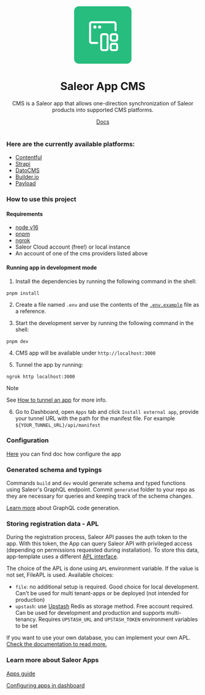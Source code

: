<div style="text-align: center">
  <img width="150" alt="" src="./public/logo.png">
</div>

<div style="text-align: center">
  <h1>Saleor App CMS</h1>

  <p>CMS is a Saleor app that allows one-direction synchronization of Saleor products into supported CMS platforms.</p>
</div>

<div style="text-align: center">
  <a target="_blank" rel="noopener noreferrer" href="https://docs.saleor.io/developer/app-store/apps/cms">Docs</a>
<br><br>
</div>

### Here are the currently available platforms:

- [Contentful](https://www.contentful.com/)
- [Strapi](https://strapi.io/)
- [DatoCMS](https://www.datocms.com/)
- [Builder.io](https://www.builder.io/)
- [Payload](https://payloadcms.com/)

### How to use this project

#### Requirements

- [node v16](http://nodejs.com)
- [pnpm](https://pnpm.io/)
- [ngrok](https://ngrok.com/)
- Saleor Cloud account (free!) or local instance
- An account of one of the cms providers listed above

#### Running app in development mode

1. Install the dependencies by running the following command in the shell:

```shell
pnpm install
```

2. Create a file named `.env` and use the contents of the [`.env.example`](./.env.example) file as a reference.

3. Start the development server by running the following command in the shell:

```shell
pnpm dev
```

4. CMS app will be available under `http://localhost:3000`

5. Tunnel the app by running:

```shell
ngrok http localhost:3000
```

> [!NOTE]
> See [How to tunnel an app](https://docs.saleor.io/developer/extending/apps/developing-with-tunnels) for more info.

6. Go to Dashboard, open `Apps` tab and click `Install external app`, provide your tunnel URL with the path for the manifest file. For example `${YOUR_TUNNEL_URL}/api/manifest`

### Configuration

[Here](./docs/configuration.md) you can find doc how configure the app

### Generated schema and typings

Commands `build` and `dev` would generate schema and typed functions using Saleor's GraphQL endpoint. Commit `generated` folder to your repo as they are necessary for queries and keeping track of the schema changes.

[Learn more](https://www.graphql-code-generator.com/) about GraphQL code generation.

### Storing registration data - APL

During the registration process, Saleor API passes the auth token to the app. With this token, the App can query Saleor API with privileged access (depending on permissions requested during installation).
To store this data, app-template uses a different [APL interface](https://github.com/saleor/saleor-app-sdk/blob/main/docs/apl.md).

The choice of the APL is done using `APL` environment variable. If the value is not set, FileAPL is used. Available choices:

- `file`: no additional setup is required. Good choice for local development. Can't be used for multi tenant-apps or be deployed (not intended for production)
- `upstash`: use [Upstash](https://upstash.com/) Redis as storage method. Free account required. Can be used for development and production and supports multi-tenancy. Requires `UPSTASH_URL` and `UPSTASH_TOKEN` environment variables to be set

If you want to use your own database, you can implement your own APL. [Check the documentation to read more.](https://github.com/saleor/saleor-app-sdk/blob/main/docs/apl.md)

### Learn more about Saleor Apps

[Apps guide](https://docs.saleor.io/docs/3.x/developer/extending/apps/key-concepts)

[Configuring apps in dashboard](https://docs.saleor.io/docs/3.x/dashboard/apps)

